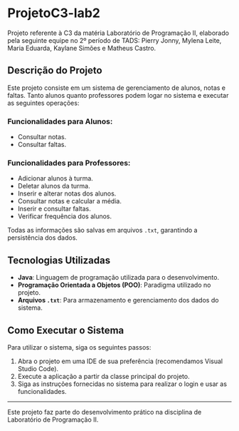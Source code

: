 # ProjetoC3-lab2

Projeto referente à C3 da matéria Laboratório de Programação II, elaborado pela seguinte equipe no 2º período de TADS: Pierry Jonny, Mylena Leite, Maria Eduarda, Kaylane Simões e Matheus Castro.

## Descrição do Projeto

Este projeto consiste em um sistema de gerenciamento de alunos, notas e faltas. Tanto alunos quanto professores podem logar no sistema e executar as seguintes operações:

### Funcionalidades para Alunos:
- Consultar notas.
- Consultar faltas.

### Funcionalidades para Professores:
- Adicionar alunos à turma.
- Deletar alunos da turma.
- Inserir e alterar notas dos alunos.
- Consultar notas e calcular a média.
- Inserir e consultar faltas.
- Verificar frequência dos alunos.

Todas as informações são salvas em arquivos `.txt`, garantindo a persistência dos dados.

## Tecnologias Utilizadas
- **Java**: Linguagem de programação utilizada para o desenvolvimento.
- **Programação Orientada a Objetos (POO)**: Paradigma utilizado no projeto.
- **Arquivos `.txt`**: Para armazenamento e gerenciamento dos dados do sistema.

## Como Executar o Sistema

Para utilizar o sistema, siga os seguintes passos:
1. Abra o projeto em uma IDE de sua preferência (recomendamos Visual Studio Code).
2. Execute a aplicação a partir da classe principal do projeto.
3. Siga as instruções fornecidas no sistema para realizar o login e usar as funcionalidades.

---

Este projeto faz parte do desenvolvimento prático na disciplina de Laboratório de Programação II.

